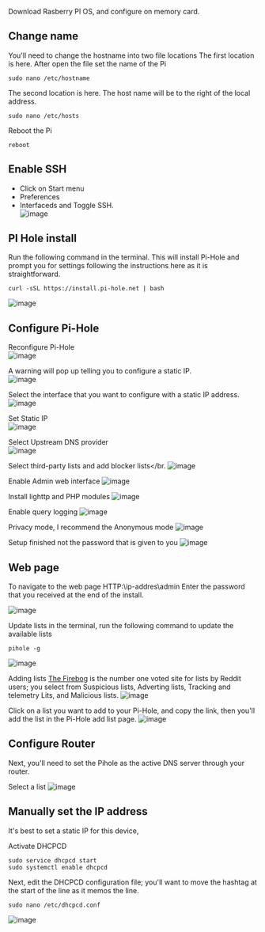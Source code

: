 Download Rasberry PI OS, and configure on memory card. 


## Change name
You'll need to change the hostname into two file locations
The first location is here. After open the file set the name of the Pi
```
sudo nano /etc/hostname
```
The second location is here. The host name will be to the right of the local address. 
```
sudo nano /etc/hosts
```

Reboot the Pi
```
reboot
```


## Enable SSH 
- Click on Start menu
- Preferences
- Interfaceds and Toggle SSH. </br>
![image](https://github.com/Shawn-Nichol/Cybersecurity-Projects/assets/30714313/8858594f-8f2a-455f-82ee-8647e8850799)



## PI Hole install
Run the following command in the terminal. This will install Pi-Hole and prompt you for settings following the instructions here as it is straightforward. 

```
curl -sSL https://install.pi-hole.net | bash
```
![image](https://github.com/Shawn-Nichol/Cybersecurity-Projects/assets/30714313/9a5d9996-f909-4020-b4b5-bdab7b322d9e)


## Configure Pi-Hole
Reconfigure Pi-Hole </br> 
![image](https://github.com/Shawn-Nichol/Cybersecurity-Projects/assets/30714313/ce57168c-ee77-498a-8c15-b31ac77af681)


A warning will pop up telling you to configure a static IP. </br>
![image](https://github.com/Shawn-Nichol/Cybersecurity-Projects/assets/30714313/97a47db2-2cfb-41fa-8e94-41fa25efc409)

Select the interface that you want to configure with a static IP address. </br>
![image](https://github.com/Shawn-Nichol/Cybersecurity-Projects/assets/30714313/7559c634-4598-4669-b8f8-6dd9670a3af4)

Set Static IP </br>
![image](https://github.com/Shawn-Nichol/Cybersecurity-Projects/assets/30714313/cdd3166d-7dc1-42a2-b906-e1c9d3e792f6)

Select Upstream DNS provider </br>
![image](https://github.com/Shawn-Nichol/Cybersecurity-Projects/assets/30714313/2636c94a-1b8e-4929-8516-607122039f6e)

Select third-party lists and add blocker lists</br.
![image](https://github.com/Shawn-Nichol/Cybersecurity-Projects/assets/30714313/e497875d-8b01-4611-83d0-d5c106780865)

Enable Admin web interface
![image](https://github.com/Shawn-Nichol/Cybersecurity-Projects/assets/30714313/3fc02095-38f0-4e69-9e19-08033e4202d5)

Install lighttp and PHP modules
![image](https://github.com/Shawn-Nichol/Cybersecurity-Projects/assets/30714313/29095926-afc3-400d-a72f-5c9ac6bcec9e)

Enable query logging
![image](https://github.com/Shawn-Nichol/Cybersecurity-Projects/assets/30714313/778f3fd4-685f-4bf7-838c-4993d34cc615)

Privacy mode, I recommend the Anonymous mode
![image](https://github.com/Shawn-Nichol/Cybersecurity-Projects/assets/30714313/4b20b6fb-aecc-4485-a502-0b7e20680f4d)

Setup finished not the password that is given to you
![image](https://github.com/Shawn-Nichol/Cybersecurity-Projects/assets/30714313/bdcf72e8-dc98-4139-a98c-c2318fcd5f1d)

## Web page
To navigate to the web page
HTTP:\\ip-addres\admin
Enter the password that you received at the end of the install. 

![image](https://github.com/Shawn-Nichol/Cybersecurity-Projects/assets/30714313/cc41119e-6c83-476f-933a-5f42a7069751)

Update lists
in the terminal, run the following command to update the available lists
```
pihole -g
```
![image](https://github.com/Shawn-Nichol/Cybersecurity-Projects/assets/30714313/05a52c74-bf0f-4f19-840d-56d4dead09cf)


Adding lists
[The Firebog](https://firebog.net/) is the number one voted site for lists by Reddit users; you select from Suspicious lists, Adverting lists, Tracking and telemetry Lits, and Malicious lists.
![image](https://github.com/Shawn-Nichol/Cybersecurity-Projects/assets/30714313/0c43e8a3-b7b6-4e55-8108-e2347aeb4735)

Click on a list you want to add to your Pi-Hole, and copy the link, then you'll add the list in the Pi-Hole add list page. 
![image](https://github.com/Shawn-Nichol/Cybersecurity-Projects/assets/30714313/95f51660-9aa7-4db7-bca0-e91a502d30b8)


## Configure Router
Next, you'll need to set the Pihole as the active DNS server through your router.

Select a list
![image](https://github.com/Shawn-Nichol/Cybersecurity-Projects/assets/30714313/920e72e1-5f27-4b05-a754-8b6c6e8b0863)


## Manually set the IP address
It's best to set a static IP for this device, 

Activate DHCPCD
```
sudo service dhcpcd start
sudo systemctl enable dhcpcd
```

Next, edit the DHCPCD configuration file; you'll want to move the hashtag at the start of the line as it memos the line. 
```
sudo nano /etc/dhcpcd.conf
```

![image](https://github.com/Shawn-Nichol/Cybersecurity-Projects/assets/30714313/3ddf3ee5-9226-42af-b3d8-02d41b14d09d)

